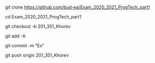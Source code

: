 git clone https://github.com/bud-ea/Exam_2020_2021_ProgTech_part1

cd Exam_2020_2021_ProgTech_part1

git checkout -b 201_351_Khorev

git add -A

git commit -m "Ex"

git push origin 201_351_Khorev


